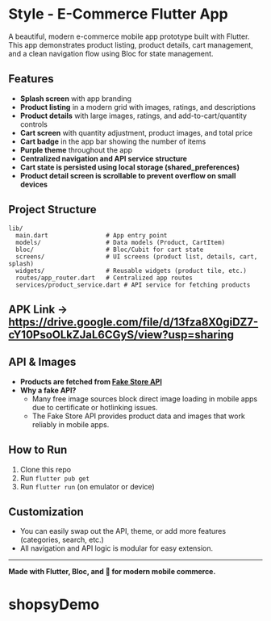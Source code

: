 # Style - E-Commerce Flutter App

A beautiful, modern e-commerce mobile app prototype built with Flutter. This app demonstrates product listing, product details, cart management, and a clean navigation flow using Bloc for state management.

## Features

- **Splash screen** with app branding
- **Product listing** in a modern grid with images, ratings, and descriptions
- **Product details** with large images, ratings, and add-to-cart/quantity controls
- **Cart screen** with quantity adjustment, product images, and total price
- **Cart badge** in the app bar showing the number of items
- **Purple theme** throughout the app
- **Centralized navigation and API service structure**
- **Cart state is persisted using local storage (shared_preferences)**
- **Product detail screen is scrollable to prevent overflow on small devices**

## Project Structure

```
lib/
  main.dart                # App entry point
  models/                  # Data models (Product, CartItem)
  bloc/                    # Bloc/Cubit for cart state
  screens/                 # UI screens (product list, details, cart, splash)
  widgets/                 # Reusable widgets (product tile, etc.)
  routes/app_router.dart   # Centralized app routes
  services/product_service.dart # API service for fetching products
```

## APK Link -> https://drive.google.com/file/d/13fza8X0giDZ7-cY10PsoOLkZJaL6CGyS/view?usp=sharing
## API & Images

- **Products are fetched from [Fake Store API](https://fakestoreapi.com/)**
- **Why a fake API?**
  - Many free image sources block direct image loading in mobile apps due to certificate or hotlinking issues.
  - The Fake Store API provides product data and images that work reliably in mobile apps.

## How to Run

1. Clone this repo
2. Run `flutter pub get`
3. Run `flutter run` (on emulator or device)

## Customization
- You can easily swap out the API, theme, or add more features (categories, search, etc.)
- All navigation and API logic is modular for easy extension.

---

**Made with Flutter, Bloc, and 💜 for modern mobile commerce.**
# shopsyDemo
